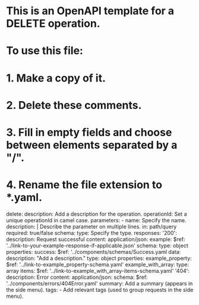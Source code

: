 # This is an OpenAPI template for a DELETE operation.
# To use this file:
#  1. Make a copy of it.
#  2. Delete these comments.
#  3. Fill in empty fields and choose between elements separated by a "/".
#  4. Rename the file extension to *.yaml.
delete:
  description: Add a description for the operation.
  operationId: Set a unique operationId in camel case.
  parameters:
    - name: Specify the name.
      description: | 
        Describe the parameter on multiple lines.
      in: path/query
      required: true/false
      schema:
        type: Specify the type.
  responses:
    '200':
      description: Request successful
      content:
        application/json:
          example:
            $ref: '../link-to-your-example-response-if-applicable.json'
          schema:
            type: object
            properties:
              success:
                $ref: '../components/schemas/Success.yaml
              data: 
                description: "Add a description."
                type: object
                properties:
                  example_property:
                    $ref: '../link-to-example_property-schema.yaml'
                  example_with_array:
                    type: array
                    items:
                      $ref: '../link-to-example_with_array-items-schema.yaml'
    '404':
      description: Error
      content:
        application/json:
          schema:
            $ref: '../components/errors/404Error.yaml'
  summary: Add a summary (appears in the side menu).
  tags:
    - Add relevant tags (used to group requests in the side menu).